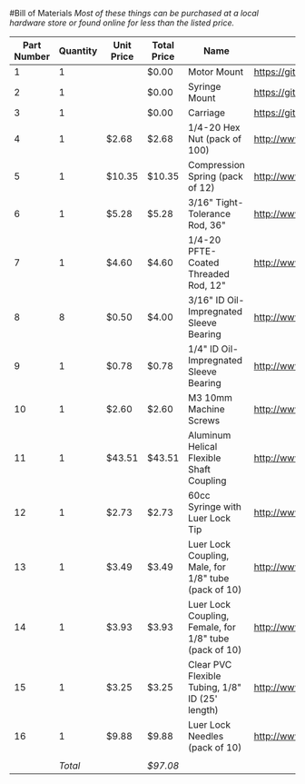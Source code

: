 #Bill of Materials
*Most of these things can be purchased at a local hardware store or found online for less than the listed price.*

| Part Number | Quantity | Unit Price | Total Price | Name | Link | Notes |
|-------------|----------|------------|-------------|--------------------------------------------------------|-----------------------------------------------------------------------------------|----------------------------------------------------------------------------------------------------------------------------------------|
| 1 | 1 |  | $0.00 | Motor Mount | https://github.com/noahcoleman/OpenPaste/blob/master/0.1/STL/MotorMount_0.1.stl |  |
| 2 | 1 |  | $0.00 | Syringe Mount | https://github.com/noahcoleman/OpenPaste/blob/master/0.1/STL/SyringeMount_0.1.stl |  |
| 3 | 1 |  | $0.00 | Carriage | https://github.com/noahcoleman/OpenPaste/blob/master/0.1/STL/Carriage_0.1.stl |  |
| 4 | 1 | $2.68 | $2.68 | 1/4-20 Hex Nut (pack of 100) | http://www.mcmaster.com/#90473a029/=13hbl5c | Only need 2 |
| 5 | 1 | $10.35 | $10.35 | Compression Spring (pack of 12) | http://www.mcmaster.com/#9657k301/=13hbfpo | Only need 1 |
| 6 | 1 | $5.28 | $5.28 | 3/16" Tight-Tolerance Rod, 36" | http://www.mcmaster.com/#8888k271/=13hbelo |  |
| 7 | 1 | $4.60 | $4.60 | 1/4-20 PFTE-Coated Threaded Rod, 12" | http://www.mcmaster.com/#98752a516/=13hbckx |  |
| 8 | 8 | $0.50 | $4.00 | 3/16" ID Oil-Impregnated Sleeve Bearing | http://www.mcmaster.com/#1688k1/=13hbjep | The Ultra-Low friction bearings with PFTE fit the 3/16 rods better than the regular Oil-Embedded Bearings |
| 9 | 1 | $0.78 | $0.78 | 1/4" ID Oil-Impregnated Sleeve Bearing | http://www.mcmaster.com/#6391k131/=13hbgj4 |  |
| 10 | 1 | $2.60 | $2.60 | M3 10mm Machine Screws | http://www.mcmaster.com/#92005a120/=13hbluq | Only need 4 |
| 11 | 1 | $43.51 | $43.51 | Aluminum Helical Flexible Shaft Coupling | http://www.mcmaster.com/#2464k17/=13hbhdv | 5mm to 1/4"---Alternately use Adafruit's 5mm Flex Shaft Coupling and drill out one side to 1/4" https://www.adafruit.com/products/1175 |
| 12 | 1 | $2.73 | $2.73 | 60cc Syringe with Luer Lock Tip | http://www.mcmaster.com/#7510a802/=13hbpo9 | Buy one for each different material you plan to use |
| 13 | 1 | $3.49 | $3.49 | Luer Lock Coupling, Male, for 1/8" tube (pack of 10) | http://www.mcmaster.com/#51525k26/=13hbr1w | Need one per material |
| 14 | 1 | $3.93 | $3.93 | Luer Lock Coupling, Female, for 1/8" tube (pack of 10) | http://www.mcmaster.com/#51525k33/=13hbqul | Need one per material |
| 15 | 1 | $3.25 | $3.25 | Clear PVC Flexible Tubing, 1/8" ID (25' length) | http://www.mcmaster.com/#5233k52/=13hbr74 |  |
| 16 | 1 | $9.88 | $9.88 | Luer Lock Needles (pack of 10) | http://www.mcmaster.com/#luer-lock-needles/=13hbro6 | Size and material depend on individual projects |
|  |  |  |  |  |  |  |
|  | *Total* |  | *$97.08* |  |  |  |

